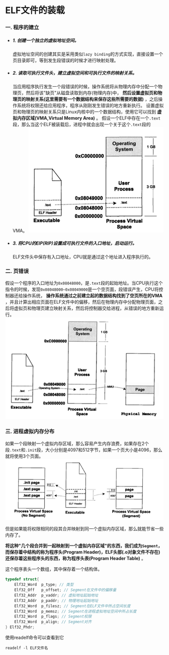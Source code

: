 # ELF文件的装载

### 一. 程序的建立

* ##### 1. 创建一个独立的虚拟地址空间。

    虚拟地址空间的创建其实是采用类似`lazy binding`的方式实现，直接设置一个页目录即可，等到发生段错误的时候才进行映射处理。
    
* ##### 2. 读取可执行文件头，建立虚拟空间和可执行文件的映射关系。

    当应用程序执行发生一个段错误的时候，操作系统将从物理内存中分配一个物理页，然后将该"缺页"从磁盘读取到内存(物理内存)中， __然后设置虚拟页和物理页的映射关系(这里需要有一个数据结构来保存这些所需要的数据)__ ，之后操作系统将权限还给应用程序，程序从刚刚发生错误的地方重新执行。
    设置虚拟页和物理页的映射关系只是Linux内核中的一个数据结构，使用它可以找到 __虚拟内存区域(VMA,Virtual Memory Area)__ 。
    假设一个ELF中存在一个`.text`段，那么当这个ELF被装载后，进程中就会出现一个关于这个`.text`段的VMA。
    ![](./programmer_load_elf_pic/1.png)
    
* ##### 3. 将CPU的EIP(RIP)设置成可执行文件的入口地址，启动运行。
    ELF文件头中保存有入口地址，CPU就是通过这个地址进入程序执行的。
    
    
### 二. 页错误

假设一个程序的入口地址为`0x08048000`，是`.text`段的起始地址。当CPU执行这个指令的时候，发现`0x08048000~0x08049000`是一个空页面，段错误产生，CPU将控制器还给操作系统， __操作系统通过之前建立起的数据结构找到了空页所在的VMA__ ，并且计算出相应页面在ELF文件中的偏移，然后在物理内存中分配物理页面，之后将虚拟页和物理页建立映射关系，然后将控制器交给进程，从错误的地方重新运行。
![](./programmer_load_elf_pic/2.png)

### 三. 进程虚拟内存分布

如果一个段映射一个虚拟内存区域，那么容易产生内存浪费，如果存在2个段`.text`和`.init`段，大小分别是4097和512字节，如果一个页大小是4096，那么就将使用3个页面。
![](./programmer_load_elf_pic/3.png)

但是如果能将权限相同的段其合并映射到同一个虚拟内存区域，那么就能节省一些内存了。

__将这种"几个段合并到一起映射到一个虚拟内存区域"的东西，我们成为`Segment`， 而保存着中结构的称为程序头(Program Header)，ELF头部(.o对象文件不存在)还保存着这些程序头的东西，称为程序头表(Program Header Table)__ 。

这个程序表头一个数组，其中保存着一个结构体。

```C
typedef struct{
    Elf32_Word  p_type; // 类型
    Elf32_Off   p_offset; // Segment在文件中的偏移量
    Elf32_Addr  p_vaddr; // 虚拟地址起始地址
    Elf32_Addr  p_paddr; // 物理地址起始地址
    Elf32_Word  p_filesz; // Segment在ELF文件中所占空间长度
    Elf32_Word  p_memsz; // Segment在进程虚拟地址空间中所占长度
    Elf32_Word  p_flags; // Segment权限
    Elf32_Word  p_align; // Segment对齐
} Elf32_Phdr;
```

使用readelf命令可以查看到它

```shell
readelf -l ELF文件名
```

    


